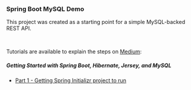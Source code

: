 ### Spring Boot MySQL Demo

This project was created as a starting point for a simple MySQL-backed REST API.

<br />

Tutorials are available to explain the steps on [Medium](https://medium.com/@cellularcinema):

##### Getting Started with Spring Boot, Hibernate, Jersey, and MySQL
* [Part 1 - Getting Spring Initializr project to run](https://medium.com/@cellularcinema/getting-started-with-spring-boot-hibernate-jersey-and-mysql-part-1-9aea23a9a32d)

